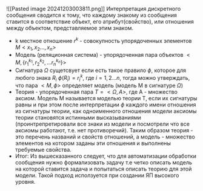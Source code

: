 ![[Pasted image 20241203003811.png]]
Интерпретация дискретного сообщения сводится к тому, что каждому знакому из сообщения ставится в соответствие объект, его атрибут(свойство), или отношения между объектом, представляемое этим знаком.
- k местное отношение $r^k$ - совокупность упорядоченных элементов $M<x_{1},x_{2}\dots,x_{n}>$
- Модель (реляционная система) - упорядоченная пара объектов $<M, \{r_{1}^{k_{1}}, r_{2}^{k_{2}}, \dots r_{n}^{k_{n}}\}>$  
- Сигнатура $\Omega$  сущетсвует если есть такое правило $\phi$, которое для любого знака $R_{i}$ $\phi(R_{i})=r_{i}^k$, где $i = 1, 2 ... n$, тогда можно утверждать, что пара $<M, \phi>$ определяет модель (модель M в сигнатуре $\Omega$) 
- Теория - упорядоченная пара $T=<\Omega, A>$, где A - множество аксиом.
Модель M называется моделью теории T, если их сигнатуры равны и при этом после интерпретации $\phi$ каждого имени отношения из сигнатуры теории, как одноименного отношения модели аксиомы теории становятся истинными высказываниями (проинтрепретировали все знаки из модели и посмотрели что все аксиомы работают, т.е. нет противоречий).
Таким образом теория - это перечень названий и свойств отношений, а модель - множество элементов на котором заданы эти отношения и выполнены требуемые свойства.
- Итог:
	Из вышесказанного следует, что для автоматизации обработки сообщения нужно формализовать задачу т.е четко описать модель на которой ставится задача и попытаться описать теорию для этой модели. Такой подход исползуется при создании ЯП высокого уровня.


